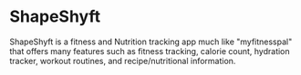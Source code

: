 # ShapeShyft
ShapeShyft is a fitness and Nutrition tracking app much like "myfitnesspal" that offers many features such as fitness tracking, calorie count, hydration tracker, workout routines, and recipe/nutritional information.
